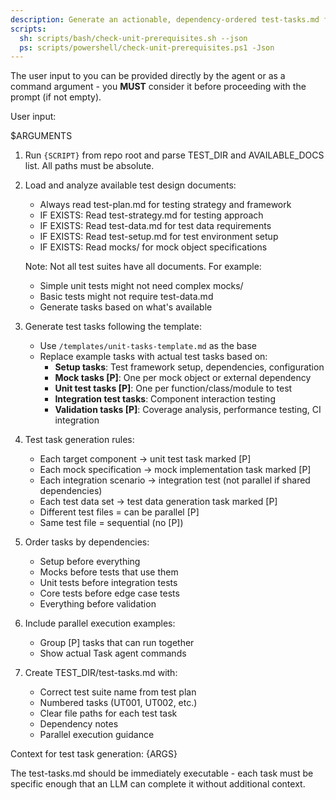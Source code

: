 ```yaml
---
description: Generate an actionable, dependency-ordered test-tasks.md for the unit test suite based on available test design artifacts.
scripts:
  sh: scripts/bash/check-unit-prerequisites.sh --json
  ps: scripts/powershell/check-unit-prerequisites.ps1 -Json
---
```


The user input to you can be provided directly by the agent or as a command argument - you **MUST** consider it before proceeding with the prompt (if not empty).

User input:

$ARGUMENTS

1. Run `{SCRIPT}` from repo root and parse TEST_DIR and AVAILABLE_DOCS list. All paths must be absolute.
2. Load and analyze available test design documents:
   - Always read test-plan.md for testing strategy and framework
   - IF EXISTS: Read test-strategy.md for testing approach
   - IF EXISTS: Read test-data.md for test data requirements
   - IF EXISTS: Read test-setup.md for test environment setup
   - IF EXISTS: Read mocks/ for mock object specifications

   Note: Not all test suites have all documents. For example:
   - Simple unit tests might not need complex mocks/
   - Basic tests might not require test-data.md
   - Generate tasks based on what's available

3. Generate test tasks following the template:
   - Use `/templates/unit-tasks-template.md` as the base
   - Replace example tasks with actual test tasks based on:
     * **Setup tasks**: Test framework setup, dependencies, configuration
     * **Mock tasks [P]**: One per mock object or external dependency
     * **Unit test tasks [P]**: One per function/class/module to test
     * **Integration test tasks**: Component interaction testing
     * **Validation tasks [P]**: Coverage analysis, performance testing, CI integration

4. Test task generation rules:
   - Each target component → unit test task marked [P]
   - Each mock specification → mock implementation task marked [P]
   - Each integration scenario → integration test (not parallel if shared dependencies)
   - Each test data set → test data generation task marked [P]
   - Different test files = can be parallel [P]
   - Same test file = sequential (no [P])

5. Order tasks by dependencies:
   - Setup before everything
   - Mocks before tests that use them
   - Unit tests before integration tests
   - Core tests before edge case tests
   - Everything before validation

6. Include parallel execution examples:
   - Group [P] tasks that can run together
   - Show actual Task agent commands

7. Create TEST_DIR/test-tasks.md with:
   - Correct test suite name from test plan
   - Numbered tasks (UT001, UT002, etc.)
   - Clear file paths for each test task
   - Dependency notes
   - Parallel execution guidance

Context for test task generation: {ARGS}

The test-tasks.md should be immediately executable - each task must be specific enough that an LLM can complete it without additional context.
